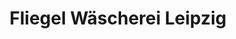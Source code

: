 ---
title: "Fliegel Wäscherei Leipzig"
url: /leipzig/fliegel-waescherei-leipzig/
shop: Wäscherei
---